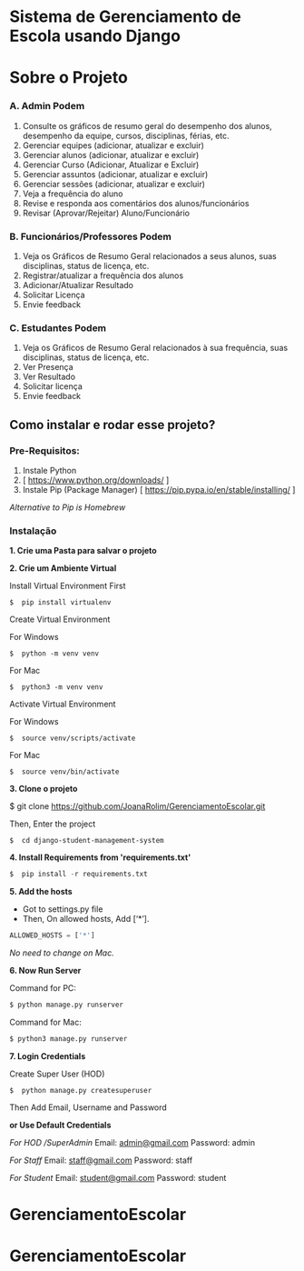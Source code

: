 # Sistema de Gerenciamento de Escola usando Django

# Sobre o Projeto

### A. Admin Podem

1. Consulte os gráficos de resumo geral do desempenho dos alunos, desempenho da equipe, cursos, disciplinas, férias, etc.
2. Gerenciar equipes (adicionar, atualizar e excluir)
3. Gerenciar alunos (adicionar, atualizar e excluir)
4. Gerenciar Curso (Adicionar, Atualizar e Excluir)
5. Gerenciar assuntos (adicionar, atualizar e excluir)
6. Gerenciar sessões (adicionar, atualizar e excluir)
7. Veja a frequência do aluno
8. Revise e responda aos comentários dos alunos/funcionários
9. Revisar (Aprovar/Rejeitar) Aluno/Funcionário

### B. Funcionários/Professores Podem

1. Veja os Gráficos de Resumo Geral relacionados a seus alunos, suas disciplinas, status de licença, etc.
2. Registrar/atualizar a frequência dos alunos
3. Adicionar/Atualizar Resultado
4. Solicitar Licença
5. Envie feedback

### C. Estudantes Podem

1. Veja os Gráficos de Resumo Geral relacionados à sua frequência, suas disciplinas, status de licença, etc.
2. Ver Presença
3. Ver Resultado
4. Solicitar licença
5. Envie feedback

## Como instalar e rodar esse projeto?

### Pre-Requisitos:

1. Instale Python
2. [ https://www.python.org/downloads/ ]
3. Instale Pip (Package Manager)
   [ https://pip.pypa.io/en/stable/installing/ ]

*Alternative to Pip is Homebrew*

### Instalação

**1. Crie uma Pasta para salvar o projeto**

**2. Crie um Ambiente Virtual**

Install Virtual Environment First

```
$  pip install virtualenv
```

Create Virtual Environment

For Windows

```
$  python -m venv venv
```

For Mac

```
$  python3 -m venv venv
```

Activate Virtual Environment

For Windows

```
$  source venv/scripts/activate
```

For Mac

```
$  source venv/bin/activate
```

**3. Clone o projeto**

$  git clone https://github.com/JoanaRolim/GerenciamentoEscolar.git

Then, Enter the project

```
$  cd django-student-management-system
```

**4. Install Requirements from 'requirements.txt'**

```python
$  pip install -r requirements.txt
```

**5. Add the hosts**

- Got to settings.py file
- Then, On allowed hosts, Add [‘*’].

```python
ALLOWED_HOSTS = ['*']
```

*No need to change on Mac.*

**6. Now Run Server**

Command for PC:

```python
$ python manage.py runserver
```

Command for Mac:

```python
$ python3 manage.py runserver
```

**7. Login Credentials**

Create Super User (HOD)

```
$  python manage.py createsuperuser
```

Then Add Email, Username and Password

**or Use Default Credentials**

*For HOD /SuperAdmin*
Email: admin@gmail.com
Password: admin

*For Staff*
Email: staff@gmail.com
Password: staff

*For Student*
Email: student@gmail.com
Password: student
# GerenciamentoEscolar
# GerenciamentoEscolar
